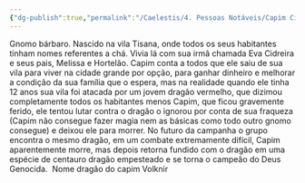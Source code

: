 ```yaml
---
{"dg-publish":true,"permalink":"/Caelestis/4. Pessoas Notáveis/Capim Cidreira/","updated":"2025-06-15T19:42:00.049-03:00"}
---
```


Gnomo bárbaro. Nascido na vila Tisana, onde todos os seus habitantes tinham nomes referentes a chá. Vivia lá com sua irmã chamada Eva Cidreira e seus pais, Melissa e Hortelão. Capim conta a todos que ele saiu de sua vila para viver na cidade grande por opção, para ganhar dinheiro e melhorar a condição da sua família que o espera, mas na realidade quando ele tinha 12 anos sua vila foi atacada por um jovem dragão vermelho, que dizimou completamente todos os habitantes menos Capim, que ficou gravemente ferido, ele tentou lutar contra o dragão o ignorou por conta de sua fraqueza (Capim não consegue fazer magia nem as básicas como todo outro gnomo consegue) e deixou ele para morrer. No futuro da campanha o grupo encontra o mesmo dragão, em um combate extremamente difícil, Capim aparentemente morre, mas depois retorna fundido com o dragão em uma espécie de centauro dragão empesteado e se torna o campeão do Deus Genocida. 
Nome dragão do capim Volknir